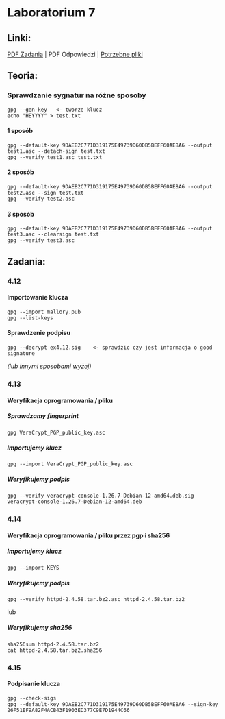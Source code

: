 # Laboratorium 7

## Linki:
[PDF Zadania](/Lab%205/lab4-student.pdf) | PDF Odpowiedzi | [Potrzebne pliki](/Lab%205/Pliki-4.zip)

## Teoria:
### Sprawdzanie sygnatur na różne sposoby
```
gpg --gen-key	<- tworze klucz
echo "HEYYYY" > test.txt
```

#### 1 sposób
```
gpg --default-key 9DAEB2C771D319175E49739D60DB5BEFF60AE8A6 --output test1.asc --detach-sign test.txt
gpg --verify test1.asc test.txt 
```

#### 2 sposób
```
gpg --default-key 9DAEB2C771D319175E49739D60DB5BEFF60AE8A6 --output test2.asc --sign test.txt 
gpg --verify test2.asc
```

#### 3 sposób
```
gpg --default-key 9DAEB2C771D319175E49739D60DB5BEFF60AE8A6 --output test3.asc --clearsign test.txt
gpg --verify test3.asc
```

## Zadania:

### 4.12

#### Importowanie klucza
```
gpg --import mallory.pub
gpg --list-keys
```

#### Sprawdzenie podpisu
```
gpg --decrypt ex4.12.sig	<- sprawdzic czy jest informacja o good signature 
```
*(lub innymi sposobami wyżej)*

### 4.13

#### Weryfikacja oprogramowania / pliku

##### Sprawdzamy fingerprint
```
gpg VeraCrypt_PGP_public_key.asc
```

##### Importujemy klucz
```
gpg --import VeraCrypt_PGP_public_key.asc
```

##### Weryfikujemy podpis
```
gpg --verify veracrypt-console-1.26.7-Debian-12-amd64.deb.sig veracrypt-console-1.26.7-Debian-12-amd64.deb
```

### 4.14

#### Weryfikacja oprogramowania / pliku przez pgp i sha256

##### Importujemy klucz
```
gpg --import KEYS
```

##### Weryfikujemy podpis
```
gpg --verify httpd-2.4.58.tar.bz2.asc httpd-2.4.58.tar.bz2
```
lub

##### Weryfikujemy sha256
```
sha256sum httpd-2.4.58.tar.bz2
cat httpd-2.4.58.tar.bz2.sha256 
```

### 4.15

#### Podpisanie klucza
```
gpg --check-sigs
gpg --default-key 9DAEB2C771D319175E49739D60DB5BEFF60AE8A6 --sign-key 26F51EF9A82F4ACB43F1903ED377C9E7D1944C66
```


